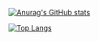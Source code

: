 [![Anurag's GitHub stats](https://github-readme-stats.vercel.app/api?username=matthin)](https://github.com/anuraghazra/github-readme-stats)


[![Top Langs](https://github-readme-stats.vercel.app/api/top-langs/?username=matthin)](https://github.com/anuraghazra/github-readme-stats)
